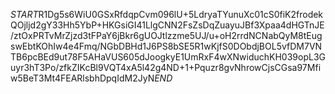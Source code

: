 $START$R1Dg5s6WiU0GSxRfdqpCvm096lU+5LdryaTYunuXc01cS0fiK2frodekQOjljd2gY33Hh5YbP+HKGsiGI41LlgCNN2FsZsDqZuayuJBf3Xpaa4dHGTnJE/ztOxPRTvMrZjzd3tFPaY6jBkr6gUOJtlzzme5UJ/u+oH2rrdNCNabQyM8tEugswEbtKOhIw4e4Fmq/NGbDBHd1J6PS8bSE5R1wKjfS0DObdjBOL5vfDM7VNTB6pcBEd9ut78F5AHaVUS605dJoogkyE1UmRxF4wXNwiduchKH039opL3Guyr3hT3Po/zfkZIKcBl9VQT4xA5l42g4ND+1+Pquzr8gvNhrowCjsCGsa97Mfiw5BeT3Mt4FEARlsbhDpqIdM2JyN$END$